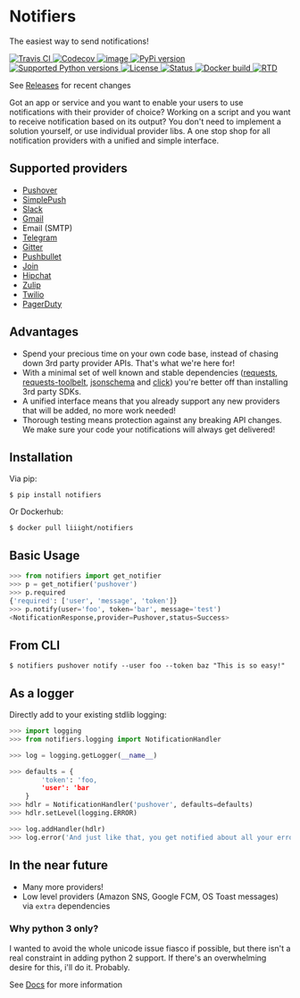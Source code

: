 Notifiers
=========

The easiest way to send notifications!

[![Travis CI](https://img.shields.io/travis/liiight/notifiers/master.svg?style=flat-square) ](https://travis-ci.org/liiight/notifiers) [![Codecov](https://img.shields.io/codecov/c/github/liiight/notifiers/master.svg?style=flat-square) ](https://codecov.io/gh/liiight/notifiers) [![image](https://img.shields.io/gitter/room/nwjs/nw.js.svg?style=flat-square) ](https://gitter.im/notifiers/notifiers) [![PyPi version](https://img.shields.io/pypi/v/notifiers.svg?style=flat-square) ](https://pypi.python.org/pypi/notifiers) [![Supported Python versions](https://img.shields.io/pypi/pyversions/notifiers.svg?style=flat-square) ](https://pypi.org/project/notifiers) [![License](https://img.shields.io/pypi/l/notifiers.svg?style=flat-square) ](https://choosealicense.com/licenses) [![Status](https://img.shields.io/pypi/status/notifiers.svg?style=flat-square) ](https://pypi.python.org/pypi/notifiers) [![Docker build](https://img.shields.io/docker/build/liiight/notifiers.svg?style=flat-square) ](https://hub.docker.com/r/liiight/notifiers/) [![RTD](https://img.shields.io/readthedocs/notifiers.svg?style=flat-square) ](https://readthedocs.org/projects/notifiers/badge/?version=latest) 

See [Releases](http://notifiers.readthedocs.io/en/latest/changelog.html) for recent changes

Got an app or service and you want to enable your users to use notifications with their provider of choice? Working on a script and you want to receive notification based on its output? You don't need to implement a solution yourself, or use individual provider libs. A one stop shop for all notification providers with a unified and simple interface.

Supported providers
-------------------

-   [Pushover](https://pushover.net/)
-   [SimplePush](https://simplepush.io/)
-   [Slack](https://api.slack.com/)
-   [Gmail](https://www.google.com/gmail/about/)
-   Email (SMTP)
-   [Telegram](https://telegram.org/)
-   [Gitter](https://gitter.im)
-   [Pushbullet](https://www.pushbullet.com)
-   [Join](https://joaoapps.com/join/)
-   [Hipchat](https://www.hipchat.com/docs/apiv2)
-   [Zulip](https://zulipchat.com/)
-   [Twilio](https://www.twilio.com/)
-   [PagerDuty](https://www.pagerduty.com)

Advantages
----------

-   Spend your precious time on your own code base, instead of chasing down 3rd party provider APIs. That's what we're here for!
-   With a minimal set of well known and stable dependencies ([requests](https://pypi.python.org/pypi/requests), [requests-toolbelt](https://pypi.python.org/pypi/requests-toolbelt), [jsonschema](https://pypi.python.org/pypi/jsonschema/2.6.0) and [click](https://pypi.python.org/pypi/click/6.7)) you're better off than installing 3rd party SDKs.
-   A unified interface means that you already support any new providers that will be added, no more work needed!
-   Thorough testing means protection against any breaking API changes. We make sure your code your notifications will always get delivered!

Installation
------------

Via pip:
```
$ pip install notifiers
```
Or Dockerhub:
```
$ docker pull liiight/notifiers
```
Basic Usage
-----------

```python
>>> from notifiers import get_notifier
>>> p = get_notifier('pushover')
>>> p.required
{'required': ['user', 'message', 'token']}
>>> p.notify(user='foo', token='bar', message='test')
<NotificationResponse,provider=Pushover,status=Success>
```

From CLI
--------

```text
$ notifiers pushover notify --user foo --token baz "This is so easy!"
```

As a logger
-----------

Directly add to your existing stdlib logging:

```python
>>> import logging
>>> from notifiers.logging import NotificationHandler

>>> log = logging.getLogger(__name__)

>>> defaults = {
        'token': 'foo,
        'user': 'bar
    }
>>> hdlr = NotificationHandler('pushover', defaults=defaults)
>>> hdlr.setLevel(logging.ERROR)

>>> log.addHandler(hdlr)
>>> log.error('And just like that, you get notified about all your errors!')
```

In the near future 
------------------

-   Many more providers!
-   Low level providers (Amazon SNS, Google FCM, OS Toast messages) via `extra` dependencies

### Why python 3 only?

I wanted to avoid the whole unicode issue fiasco if possible, but there isn't a real constraint in adding python 2 support. If there's an
overwhelming desire for this, i'll do it. Probably.

See [Docs](http://notifiers.readthedocs.io/) for more information
